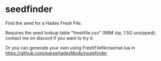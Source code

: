 # seedfinder
Find the seed for a Hades Fresh File.

Requires the seed lookup table "freshfile.csv" (99M zip, 1.5G unzipped); contact me on discord if you want to try it.

Or you can generate your own using FreshFileNonsense.lua in https://github.com/parasHadesMods/routefinder
